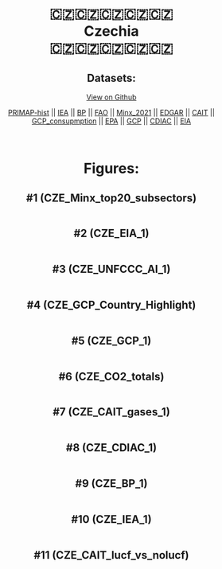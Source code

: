 
<center>
<h1 align="center">
🇨🇿🇨🇿🇨🇿🇨🇿🇨🇿
<br>
Czechia
<br>
🇨🇿🇨🇿🇨🇿🇨🇿🇨🇿
</h1>
<h2>Datasets:</h2>
<p><a href="https://github.com/dquintani/GreenhouseData/tree/master/country_data/CZE_Czechia/data">View on Github</a>
<br></p><p><a href="data/CZE_PRIMAP-hist.csv">PRIMAP-hist</a> || <a href="data/CZE_IEA.csv">IEA</a> || <a href="data/CZE_BP.csv">BP</a> || <a href="data/CZE_FAO.csv">FAO</a> || <a href="data/CZE_Minx_2021.csv">Minx_2021</a> || <a href="data/CZE_EDGAR.csv">EDGAR</a> || <a href="data/CZE_CAIT.csv">CAIT</a> || <a href="data/CZE_GCP_consupmption.csv">GCP_consupmption</a> || <a href="data/CZE_EPA.csv">EPA</a> || <a href="data/CZE_GCP.csv">GCP</a> || <a href="data/CZE_CDIAC.csv">CDIAC</a> || <a href="data/CZE_EIA.csv">EIA</a></p><p><br></p>
<h1>Figures:</h1><h2>#1 (CZE_Minx_top20_subsectors)</h2>
<p><img alt="" src="figures/CZE_Minx_top20_subsectors.png" /></p><h2>#2 (CZE_EIA_1)</h2>
<p><img alt="" src="figures/CZE_EIA_1.png" /></p><h2>#3 (CZE_UNFCCC_AI_1)</h2>
<p><img alt="" src="figures/CZE_UNFCCC_AI_1.png" /></p><h2>#4 (CZE_GCP_Country_Highlight)</h2>
<p><img alt="" src="figures/CZE_GCP_Country_Highlight.png" /></p><h2>#5 (CZE_GCP_1)</h2>
<p><img alt="" src="figures/CZE_GCP_1.png" /></p><h2>#6 (CZE_CO2_totals)</h2>
<p><img alt="" src="figures/CZE_CO2_totals.png" /></p><h2>#7 (CZE_CAIT_gases_1)</h2>
<p><img alt="" src="figures/CZE_CAIT_gases_1.png" /></p><h2>#8 (CZE_CDIAC_1)</h2>
<p><img alt="" src="figures/CZE_CDIAC_1.png" /></p><h2>#9 (CZE_BP_1)</h2>
<p><img alt="" src="figures/CZE_BP_1.png" /></p><h2>#10 (CZE_IEA_1)</h2>
<p><img alt="" src="figures/CZE_IEA_1.png" /></p><h2>#11 (CZE_CAIT_lucf_vs_nolucf)</h2>
<p><img alt="" src="figures/CZE_CAIT_lucf_vs_nolucf.png" /></p>